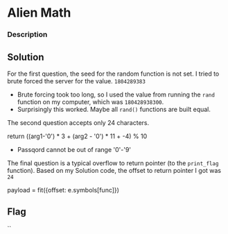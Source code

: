 # Alien Math

### Description

## Solution

For the first question, the seed for the random function is not set. 
I tried to brute forced the server for the value. `1804289383`
 - Brute forcing took too long, so I used the value from running the `rand` function on my computer, which was `180428938300`.
 - Surprisingly this worked. Maybe all `rand()` functions are built equal.

The second question accepts only 24 characters.

return ((arg1-'0') * 3 + (arg2 - '0') * 11 + -4) % 10

- Passqord cannot be out of range '0'-'9'

The final question is a typical overflow to return pointer (to the `print_flag` function).
Based on my Solution code, the offset to return pointer I got was `24`


payload = fit({offset: e.symbols[func]})

## Flag
``
